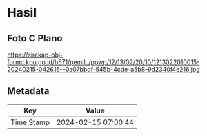 # Hasil

## Foto C Plano

https://sirekap-obj-formc.kpu.go.id/b571/pemilu/ppwp/12/13/02/20/10/1213022010015-20240215-042616--0a07bbdf-545b-4cde-a5b8-9d2340f4e216.jpg


## Metadata

| Key        | Value               |
| ---------- | ------------------- |
| Time Stamp | 2024-02-15 07:00:44 |



